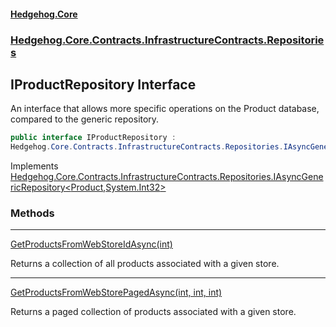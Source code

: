 #### [Hedgehog.Core](index.md 'index')
### [Hedgehog.Core.Contracts.InfrastructureContracts.Repositories](Hedgehog_Core_Contracts_InfrastructureContracts_Repositories.md 'Hedgehog.Core.Contracts.InfrastructureContracts.Repositories')
## IProductRepository Interface
An interface that allows more specific operations on the Product database, compared to the generic repository.  
```csharp
public interface IProductRepository :
Hedgehog.Core.Contracts.InfrastructureContracts.Repositories.IAsyncGenericRepository<Hedgehog.Core.Domain.Product, int>
```

Implements [Hedgehog.Core.Contracts.InfrastructureContracts.Repositories.IAsyncGenericRepository&lt;](Hedgehog_Core_Contracts_InfrastructureContracts_Repositories_IAsyncGenericRepository_E_IdType_.md 'Hedgehog.Core.Contracts.InfrastructureContracts.Repositories.IAsyncGenericRepository&lt;E,IdType&gt;')[Product](Hedgehog_Core_Domain_Product.md 'Hedgehog.Core.Domain.Product')[,](Hedgehog_Core_Contracts_InfrastructureContracts_Repositories_IAsyncGenericRepository_E_IdType_.md 'Hedgehog.Core.Contracts.InfrastructureContracts.Repositories.IAsyncGenericRepository&lt;E,IdType&gt;')[System.Int32](https://docs.microsoft.com/en-us/dotnet/api/System.Int32 'System.Int32')[&gt;](Hedgehog_Core_Contracts_InfrastructureContracts_Repositories_IAsyncGenericRepository_E_IdType_.md 'Hedgehog.Core.Contracts.InfrastructureContracts.Repositories.IAsyncGenericRepository&lt;E,IdType&gt;')  
### Methods

***
[GetProductsFromWebStoreIdAsync(int)](Hedgehog_Core_Contracts_InfrastructureContracts_Repositories_IProductRepository_GetProductsFromWebStoreIdAsync(int).md 'Hedgehog.Core.Contracts.InfrastructureContracts.Repositories.IProductRepository.GetProductsFromWebStoreIdAsync(int)')

Returns a collection of all products associated with a given store.  

***
[GetProductsFromWebStorePagedAsync(int, int, int)](Hedgehog_Core_Contracts_InfrastructureContracts_Repositories_IProductRepository_GetProductsFromWebStorePagedAsync(int_int_int).md 'Hedgehog.Core.Contracts.InfrastructureContracts.Repositories.IProductRepository.GetProductsFromWebStorePagedAsync(int, int, int)')

Returns a paged collection of products associated with a given store.  

